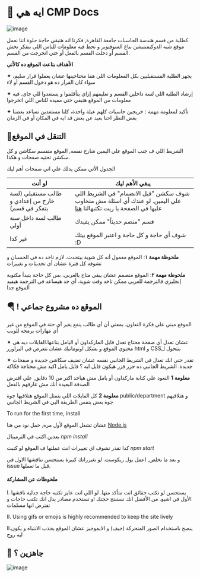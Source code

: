 # 🧁 ايه هي CMP Docs
![image](https://i.imgur.com/f0Jqvs1.jpg)

كطلبة من قسم هندسة الحاسبات جامعة القاهرة, فكرنا انه هتبقي حاجة حلوة اننا نعمل موقع شبه الدوكيمنتيشن بتاع السوفتوير و نحط فيه معلومات للناس اللي بتفكر تخش القسم أو دخلت القسم بالفعل أو حتي اتخرجت من القسم.


**الأهداف بتاعت الموقع ده كالأتي**

✦ يجهز الطلبة المستقبليين بكل المعلومات اللي هما محتاجينها عشان يعملوا قرار سليم، سواء كان القرار ده هو دخول القسم أو لاء


✦ إرشاد الطلبة اللي لسة داخلين القسم و تعليمهم إزاي يتأقلموا و يستعدوا للي جاي. فيه معلومات من الموقع هتبقي حتي مفيدة للناس اللي اتخرجوا


✦  تأكيد لمعلومة مهمة : خريجين حاسبات كلهم عيلة واحدة، كلنا مستعدين نساعد بعضنا بغض النظر احنا بعيد عن بعض قد ايه في المكان أو في الزمان

## 🚆التنقل في الموقع

الشريط اللي ف جنب الموقع علي اليمين شارح نفسه, الموقع متقسم سكاشن و كل سكشن تحتيه صفحات و هكذا.

الجدول الأتي ممكن يدلك علي اني صفحات أهم ليك


| لو أنت       |       يبقي الأهم ليك                                   |
|----------------------|-------------------------------------------------|
| طالب مستقبلي (لسة خارج من إعدادي و بتفكر في قسم) |   شوف سكشن "قبل الانضمام" في الشريط اللي علي اليمين. لو عندك أي اسئلة مش متحاوب عليها في الصفحة يا ريت تكتبهالنا  [هنا](https://github.com/EssamWisam/cmp-docs/issues/new)
| طالب لسة داخل سنة أولي      | قسم "منضم حديثاً" ممكن يفيدك
| غير كدا  | شوف أي حاجة و كل حاجة و اعتبر الموقع بيتك :D |

**ملحوظة مهمة ١**: الموقع معمول أنه كل شوية بيتحدث. لازم تاخد ده في الحسبان و تشوفه كل فترة عشان أي تحديثات و تغييرات


**ملحوظة مهمة ٢**: الموقع متصمم عشان يبقي متاح بالعربي، بس كل حاجة بتبدأ مكتوبة إنجليزي فالترجمة للعربي ممكن تاخد وقت شوية. أي حد هيساعد في الترجمة هيفيد الموقع جدا

## 🪂 ! الموقع ده مشروع جماعي

الموقع مبني علي فكرة التعاون. بمعني أن أي طالب ينفع يغير أي حتة في الموقع من غير أي مهارات برمجة للويب

✦ عشان تعدل أي صفحة محتاج تعدل فايل الماركداون أو اليامل بتاعها.الفايلات ديه هي محتوي الموقع و
بشكل اوتوماتيك عشان تتعرض في البراوزر html و CSSبتتحول ل

✦ تقدر حتي انك تعدل في الشريط الجانبي نفسه عشان تضيف سكاشن جديدة و صفحات جديدة. الشريط الجانبي ده حزر فزر هيكون فايل ايه ؟ فايل يامل اكيد مش محتاجة فكاكة


**معلومة 1** التعود علي كتابة ماركداون أو يامل مش هياخد اكتر من 10 دقايق, علي افترض الصدفة البعيدة أنك مش عارفهم بالفعل


**معلومة 2** كل الفايلات اللي بتمثل الموقع هتلاقيها جوة
public/department
و هتلاقيهم جوة بعض بنفس الطريقة اليي في الشريط الجانبي



To run for the first time, install

 عشان تشغل الموقع ﻷول مرة, حمل نود من هنا
[Node.js](https://nodejs.org/en/download)

بعدين اكتب في الترمينال
*npm install*

كدا تقدر تشوف اي تغييرات انت عملتها ف الموقع لو كتبت
*npm start*

و بعد ما تخلص, اعمل يول ريكوست. لو تغيرراتك كبيرة يستحسن تناقشها الاول في
issue
قبل ما تعملها.


#### ملحوظات عن المشاركة

I. يستحسن لو تكتب حقائق انت متأكد منها. لو اللي انت عايز تكتبه حاجة جدلية ناقشها الأول في اشيو. من الأفضل انك تستنتج حجتك او تستخدم مصادر بدل انك تكتب حاجات و تفترض انها مسلمات

II. Using gifs or emojis is highly recommended to keep the site lively

II.ينصح باستخدام الصور المتحركة (جيف) و الايموجيز عشان الموقع يجذب الانتباه و يكون ليه روح

## 🚀 جاهزين ؟

![image](https://media.tenor.com/h0y8IkPv6UoAAAAC/fall-guy-computer.gif)

